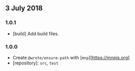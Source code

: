 ## 3 July 2018

### 1.0.1

- [build] Add build files.

### 1.0.0

- Create `@wrote/ensure-path` with [`mnp`][https://mnpjs.org]
- [repository]: `src`, `test`

